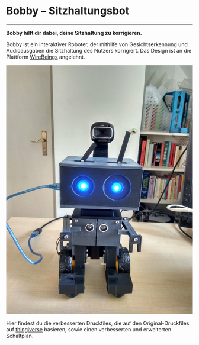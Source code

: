 # Bobby – Sitzhaltungsbot
---
**Bobby hilft dir dabei, deine Sitzhaltung zu korrigieren.**


Bobby ist ein interaktiver Roboter, der mithilfe von Gesichtserkennung und Audioausgaben die Sitzhaltung des Nutzers korrigiert. Das Design ist an die Plattform [WireBeings](http://wirebeings.com) angelehnt. 

![Image](https://github.com/mguedmini/bobby-hardware/raw/master/bobby-komplett-deckblatt.jpg)

Hier findest du die verbesserten Druckfiles, die auf den Original-Druckfiles auf [thingiverse](https://www.thingiverse.com/thing:1252523) basieren, sowie einen verbesserten und erweiterten Schaltplan.     

